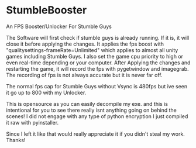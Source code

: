 # StumbleBooster

An FPS Booster/Unlocker For Stumble Guys

The Software will first check if stumble guys is already running. If it is, it will close it before applying the changes.
It applies the fps boost with "qualitysettings-frameRate=Unlimited" which applies to almost all unity games including Stumble Guys.
I also set the game cpu priority to high or even real-time depending or your computer.
After Applying the changes and restarting the game, it will record the fps with pygetwindow and imagegrab. The recording of fps is not always accurate but it is never far off.

The normal fps cap for Stumble Guys without Vsync is 480fps but ive seen it go up to 800 with my Unlocker.

This is opensource as you can easily decompile my exe. and this is intentional for you to see there really isnt anything going on behind the scenes!
I did not engage with any type of python encryption I just compiled it raw with pyinstaller.

Since I left it like that  would really appreciate it if you didn't steal my work. Thanks!
